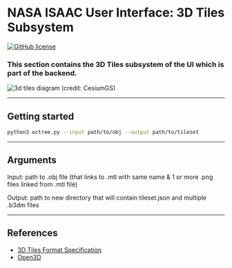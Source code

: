 # NASA ISAAC User Interface: 3D Tiles Subsystem

[![GitHub license](https://img.shields.io/github/license/nasa/isaac_user_interface)](https://github.com/nasa/isaac_user_interface/blob/master/LICENSE)

### This section contains the 3D Tiles subsystem of the UI which is part of the backend.

![3d tiles diagram (credit: CesiumGS)](https://raw.githubusercontent.com/CesiumGS/3d-tiles/main/specification/figures/tree.png)

---

## Getting started

```bash
python3 octree.py --input path/to/obj --output path/to/tileset
```

---

## Arguments

Input: path to .obj file (that links to .mtl with same name & 1 or more .png files linked from .mtl file)

Output: path to new directory that will contain tileset.json and multiple .b3dm files

---

## References

* [3D Tiles Format Specification](https://github.com/CesiumGS/3d-tiles/tree/main/specification)
* [Open3D](http://www.open3d.org/docs/release/)